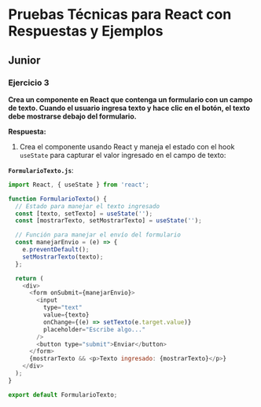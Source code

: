 # Pruebas Técnicas para React con Respuestas y Ejemplos

## Junior

### Ejercicio 3
**Crea un componente en React que contenga un formulario con un campo de texto. Cuando el usuario ingresa texto y hace clic en el botón, el texto debe mostrarse debajo del formulario.**

**Respuesta:**

1. Crea el componente usando React y maneja el estado con el hook `useState` para capturar el valor ingresado en el campo de texto:

**`FormularioTexto.js`**:
```javascript
import React, { useState } from 'react';

function FormularioTexto() {
  // Estado para manejar el texto ingresado
  const [texto, setTexto] = useState('');
  const [mostrarTexto, setMostrarTexto] = useState('');

  // Función para manejar el envío del formulario
  const manejarEnvio = (e) => {
    e.preventDefault();
    setMostrarTexto(texto);
  };

  return (
    <div>
      <form onSubmit={manejarEnvio}>
        <input
          type="text"
          value={texto}
          onChange={(e) => setTexto(e.target.value)}
          placeholder="Escribe algo..."
        />
        <button type="submit">Enviar</button>
      </form>
      {mostrarTexto && <p>Texto ingresado: {mostrarTexto}</p>}
    </div>
  );
}

export default FormularioTexto;
